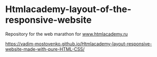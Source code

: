# Htmlacademy-layout-of-the-responsive-website
Repository for the web marathon for www.htmlacademy.ru

https://vadim-mostovenko.github.io/Htmlacademy-layout-responsive-website-made-with-pure-HTML-CSS/
